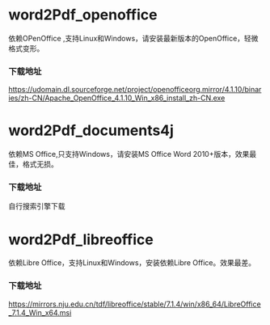 # word2Pdf_openoffice
依赖OPenOffice ,支持Linux和Windows，请安装最新版本的OpenOffice，轻微格式变形。
### 下载地址
https://udomain.dl.sourceforge.net/project/openofficeorg.mirror/4.1.10/binaries/zh-CN/Apache_OpenOffice_4.1.10_Win_x86_install_zh-CN.exe

# word2Pdf_documents4j
依赖MS Office,只支持Windows，请安装MS Office Word 2010+版本，效果最佳，格式无损。
### 下载地址
自行搜索引擎下载

# word2Pdf_libreoffice
依赖Libre Office，支持Linux和Windows，安装依赖Libre Office。效果最差。
### 下载地址
https://mirrors.nju.edu.cn/tdf/libreoffice/stable/7.1.4/win/x86_64/LibreOffice_7.1.4_Win_x64.msi